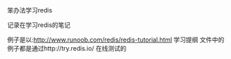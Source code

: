 笨办法学习redis

记录在学习redis的笔记

例子是以:http://www.runoob.com/redis/redis-tutorial.html 学习提纲
文件中的例子都是通过http://try.redis.io/ 在线测试的